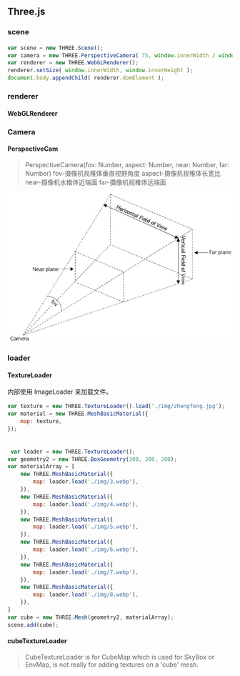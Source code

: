 ## Three.js

### scene

```javascript
var scene = new THREE.Scene();
var camera = new THREE.PerspectiveCamera( 75, window.innerWidth / window.innerHeight, 0.1, 1000 );
var renderer = new THREE.WebGLRenderer();
renderer.setSize( window.innerWidth, window.innerHeight );
document.body.appendChild( renderer.domElement );
```

### renderer

#### WebGLRenderer


### Camera

#### PerspectiveCam

> PerspectiveCamera(fov: Number, aspect: Number, near: Number, far: Number)
> fov-摄像机视椎体垂直视野角度
> aspect-摄像机视椎体长宽比
> near-摄像机水椎体近端面
> far-摄像机视椎体远端面

![透视相机](./public/img/perspectivecamera.jpg)

### loader

#### TextureLoader

内部使用 ImageLoader 来加载文件。

```javascript
var texture = new THREE.TextureLoader().load('./img/zhengfeng.jpg');
var material = new THREE.MeshBasicMaterial({
    map: texture,
});


 var loader = new THREE.TextureLoader();
var geometry2 = new THREE.BoxGeometry(300, 200, 200);
var materialArray = [
    new THREE.MeshBasicMaterial({
        map: loader.load('./img/3.webp'), 
    }),
    new THREE.MeshBasicMaterial({
        map: loader.load('./img/4.webp'), 
    }),
    new THREE.MeshBasicMaterial({
        map: loader.load('./img/5.webp'), 
    }),
    new THREE.MeshBasicMaterial({
        map: loader.load('./img/6.webp'), 
    }),
    new THREE.MeshBasicMaterial({
        map: loader.load('./img/7.webp'), 
    }),
    new THREE.MeshBasicMaterial({
        map: loader.load('./img/8.webp'), 
    }),
]
var cube = new THREE.Mesh(geometry2, materialArray);
scene.add(cube);

```

#### cubeTextureLoader

> CubeTextureLoader is for CubeMap which is used for SkyBox or EnvMap, is not really for adding textures on a 'cube' mesh.
